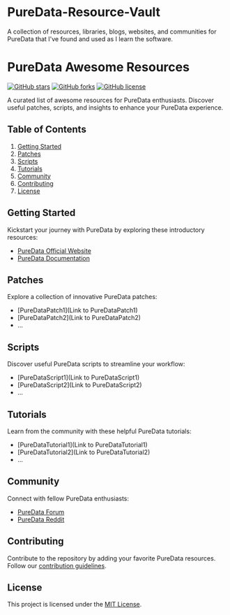 # PureData-Resource-Vault
A collection of resources, libraries, blogs, websites, and communities for PureData that I've found and used as I learn the software.

# PureData Awesome Resources

[![GitHub stars](https://img.shields.io/github/stars/YOUR_USERNAME/YOUR_REPO.svg?style=social)](https://github.com/YOUR_USERNAME/YOUR_REPO/stargazers)
[![GitHub forks](https://img.shields.io/github/forks/YOUR_USERNAME/YOUR_REPO.svg?style=social)](https://github.com/YOUR_USERNAME/YOUR_REPO/network)
[![GitHub license](https://img.shields.io/github/license/YOUR_USERNAME/YOUR_REPO)](https://github.com/YOUR_USERNAME/YOUR_REPO/blob/master/LICENSE)

A curated list of awesome resources for PureData enthusiasts. Discover useful patches, scripts, and insights to enhance your PureData experience.

## Table of Contents
1. [Getting Started](#getting-started)
2. [Patches](#patches)
3. [Scripts](#scripts)
4. [Tutorials](#tutorials)
5. [Community](#community)
6. [Contributing](#contributing)
7. [License](#license)

## Getting Started

Kickstart your journey with PureData by exploring these introductory resources:

- [PureData Official Website](https://puredata.info/)
- [PureData Documentation](https://docs.puredata.info/)

## Patches

Explore a collection of innovative PureData patches:

- [PureDataPatch1](Link to PureDataPatch1)
- [PureDataPatch2](Link to PureDataPatch2)
- ...

## Scripts

Discover useful PureData scripts to streamline your workflow:

- [PureDataScript1](Link to PureDataScript1)
- [PureDataScript2](Link to PureDataScript2)
- ...

## Tutorials

Learn from the community with these helpful PureData tutorials:

- [PureDataTutorial1](Link to PureDataTutorial1)
- [PureDataTutorial2](Link to PureDataTutorial2)
- ...

## Community

Connect with fellow PureData enthusiasts:

- [PureData Forum](https://forum.puredata.info/)
- [PureData Reddit](https://www.reddit.com/r/puredata/)

## Contributing

Contribute to the repository by adding your favorite PureData resources. Follow our [contribution guidelines](CONTRIBUTING.md).

## License

This project is licensed under the [MIT License](LICENSE).

